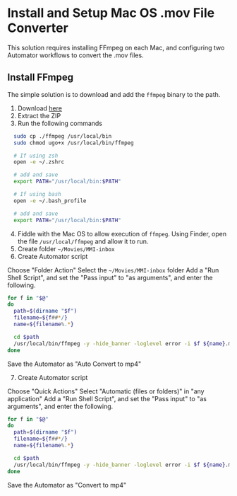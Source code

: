 # Install and Setup Mac OS .mov File Converter

This solution requires installing FFmpeg on each Mac, and configuring two Automator workflows to convert the .mov files.

## Install FFmpeg

The simple solution is to download and add the `ffmpeg` binary to the path.

1. Download [here](https://ffmpeg.org/download.html#build-mac)
2. Extract the ZIP
3. Run the following commands

```bash
  sudo cp ./ffmpeg /usr/local/bin
  sudo chmod ugo+x /usr/local/bin/ffmpeg

  # If using zsh
  open -e ~/.zshrc

  # add and save
  export PATH="/usr/local/bin:$PATH"

  # If using bash
  open -e ~/.bash_profile

  # add and save
  export PATH="/usr/local/bin:$PATH"
```

4. Fiddle with the Mac OS to allow execution of `ffmpeg`. Using Finder, open the file `/usr/local/ffmpeg` and allow it to run.
5. Create folder `~/Movies/MMI-inbox`
6. Create Automator script

Choose "Folder Action"
Select the `~/Movies/MMI-inbox` folder
Add a "Run Shell Script", and set the "Pass input" to "as arguments", and enter the following.

```zsh
for f in "$@"
do
  path=$(dirname "$f")
  filename=${f##*/}
  name=${filename%.*}

  cd $path
  /usr/local/bin/ffmpeg -y -hide_banner -loglevel error -i $f ${name}.mp4
done
```

Save the Automator as "Auto Convert to mp4"

7. Create Automator script

Choose "Quick Actions"
Select "Automatic (files or folders)" in "any application"
Add a "Run Shell Script", and set the "Pass input" to "as arguments", and enter the following.

```zsh
for f in "$@"
do
  path=$(dirname "$f")
  filename=${f##*/}
  name=${filename%.*}

  cd $path
  /usr/local/bin/ffmpeg -y -hide_banner -loglevel error -i $f ${name}.mp4
done
```

Save the Automator as "Convert to mp4"
